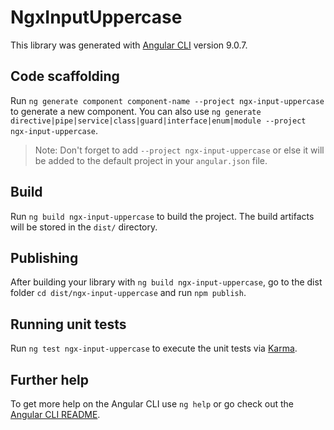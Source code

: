# NgxInputUppercase

This library was generated with [Angular CLI](https://github.com/angular/angular-cli) version 9.0.7.

## Code scaffolding

Run `ng generate component component-name --project ngx-input-uppercase` to generate a new component. You can also use `ng generate directive|pipe|service|class|guard|interface|enum|module --project ngx-input-uppercase`.
> Note: Don't forget to add `--project ngx-input-uppercase` or else it will be added to the default project in your `angular.json` file. 

## Build

Run `ng build ngx-input-uppercase` to build the project. The build artifacts will be stored in the `dist/` directory.

## Publishing

After building your library with `ng build ngx-input-uppercase`, go to the dist folder `cd dist/ngx-input-uppercase` and run `npm publish`.

## Running unit tests

Run `ng test ngx-input-uppercase` to execute the unit tests via [Karma](https://karma-runner.github.io).

## Further help

To get more help on the Angular CLI use `ng help` or go check out the [Angular CLI README](https://github.com/angular/angular-cli/blob/master/README.md).
